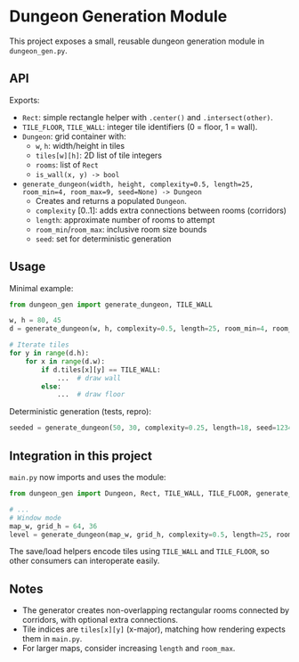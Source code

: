 # Dungeon Generation Module

This project exposes a small, reusable dungeon generation module in `dungeon_gen.py`.

## API

Exports:
- `Rect`: simple rectangle helper with `.center()` and `.intersect(other)`.
- `TILE_FLOOR`, `TILE_WALL`: integer tile identifiers (0 = floor, 1 = wall).
- `Dungeon`: grid container with:
  - `w`, `h`: width/height in tiles
  - `tiles[w][h]`: 2D list of tile integers
  - `rooms`: list of `Rect`
  - `is_wall(x, y) -> bool`
- `generate_dungeon(width, height, complexity=0.5, length=25, room_min=4, room_max=9, seed=None) -> Dungeon`
  - Creates and returns a populated `Dungeon`.
  - `complexity` [0..1]: adds extra connections between rooms (corridors)
  - `length`: approximate number of rooms to attempt
  - `room_min`/`room_max`: inclusive room size bounds
  - `seed`: set for deterministic generation

## Usage

Minimal example:

```python
from dungeon_gen import generate_dungeon, TILE_WALL

w, h = 80, 45
d = generate_dungeon(w, h, complexity=0.5, length=25, room_min=4, room_max=9)

# Iterate tiles
for y in range(d.h):
    for x in range(d.w):
        if d.tiles[x][y] == TILE_WALL:
            ...  # draw wall
        else:
            ...  # draw floor
```

Deterministic generation (tests, repro):

```python
seeded = generate_dungeon(50, 30, complexity=0.25, length=18, seed=1234)
```

## Integration in this project

`main.py` now imports and uses the module:

```python
from dungeon_gen import Dungeon, Rect, TILE_WALL, TILE_FLOOR, generate_dungeon

# ...
# Window mode
map_w, grid_h = 64, 36
level = generate_dungeon(map_w, grid_h, complexity=0.5, length=25, room_min=4, room_max=9)
```

The save/load helpers encode tiles using `TILE_WALL` and `TILE_FLOOR`, so other consumers can interoperate easily.

## Notes
- The generator creates non-overlapping rectangular rooms connected by corridors, with optional extra connections.
- Tile indices are `tiles[x][y]` (x-major), matching how rendering expects them in `main.py`.
- For larger maps, consider increasing `length` and `room_max`.